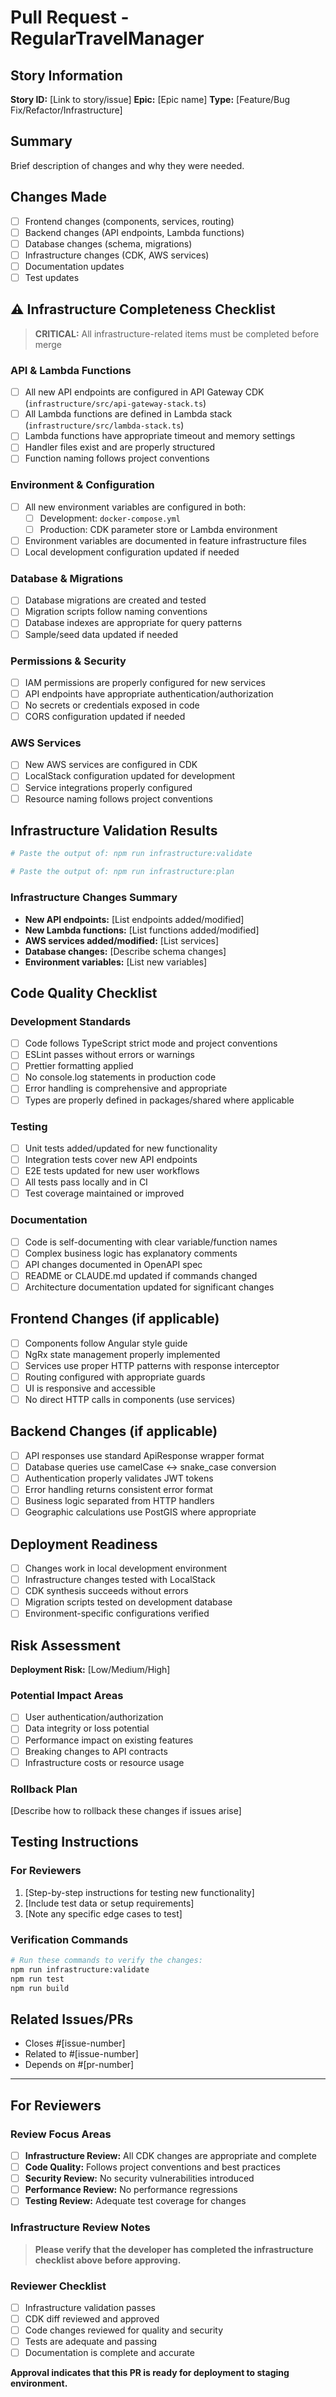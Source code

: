 # Pull Request - RegularTravelManager

## Story Information
**Story ID:** [Link to story/issue]
**Epic:** [Epic name]
**Type:** [Feature/Bug Fix/Refactor/Infrastructure]

## Summary
Brief description of changes and why they were needed.

## Changes Made
- [ ] Frontend changes (components, services, routing)
- [ ] Backend changes (API endpoints, Lambda functions)
- [ ] Database changes (schema, migrations)
- [ ] Infrastructure changes (CDK, AWS services)
- [ ] Documentation updates
- [ ] Test updates

## ⚠️ Infrastructure Completeness Checklist
> **CRITICAL:** All infrastructure-related items must be completed before merge

### API & Lambda Functions
- [ ] All new API endpoints are configured in API Gateway CDK (`infrastructure/src/api-gateway-stack.ts`)
- [ ] All Lambda functions are defined in Lambda stack (`infrastructure/src/lambda-stack.ts`)
- [ ] Lambda functions have appropriate timeout and memory settings
- [ ] Handler files exist and are properly structured
- [ ] Function naming follows project conventions

### Environment & Configuration
- [ ] All new environment variables are configured in both:
  - [ ] Development: `docker-compose.yml` 
  - [ ] Production: CDK parameter store or Lambda environment
- [ ] Environment variables are documented in feature infrastructure files
- [ ] Local development configuration updated if needed

### Database & Migrations
- [ ] Database migrations are created and tested
- [ ] Migration scripts follow naming conventions
- [ ] Database indexes are appropriate for query patterns
- [ ] Sample/seed data updated if needed

### Permissions & Security
- [ ] IAM permissions are properly configured for new services
- [ ] API endpoints have appropriate authentication/authorization
- [ ] No secrets or credentials exposed in code
- [ ] CORS configuration updated if needed

### AWS Services
- [ ] New AWS services are configured in CDK
- [ ] LocalStack configuration updated for development
- [ ] Service integrations properly configured
- [ ] Resource naming follows project conventions

## Infrastructure Validation Results
```bash
# Paste the output of: npm run infrastructure:validate

# Paste the output of: npm run infrastructure:plan

```

### Infrastructure Changes Summary
- **New API endpoints:** [List endpoints added/modified]
- **New Lambda functions:** [List functions added/modified]  
- **AWS services added/modified:** [List services]
- **Database changes:** [Describe schema changes]
- **Environment variables:** [List new variables]

## Code Quality Checklist
### Development Standards
- [ ] Code follows TypeScript strict mode and project conventions
- [ ] ESLint passes without errors or warnings
- [ ] Prettier formatting applied
- [ ] No console.log statements in production code
- [ ] Error handling is comprehensive and appropriate
- [ ] Types are properly defined in packages/shared where applicable

### Testing
- [ ] Unit tests added/updated for new functionality
- [ ] Integration tests cover new API endpoints
- [ ] E2E tests updated for new user workflows
- [ ] All tests pass locally and in CI
- [ ] Test coverage maintained or improved

### Documentation
- [ ] Code is self-documenting with clear variable/function names
- [ ] Complex business logic has explanatory comments
- [ ] API changes documented in OpenAPI spec
- [ ] README or CLAUDE.md updated if commands changed
- [ ] Architecture documentation updated for significant changes

## Frontend Changes (if applicable)
- [ ] Components follow Angular style guide
- [ ] NgRx state management properly implemented
- [ ] Services use proper HTTP patterns with response interceptor
- [ ] Routing configured with appropriate guards
- [ ] UI is responsive and accessible
- [ ] No direct HTTP calls in components (use services)

## Backend Changes (if applicable)
- [ ] API responses use standard ApiResponse wrapper format
- [ ] Database queries use camelCase ↔ snake_case conversion
- [ ] Authentication properly validates JWT tokens
- [ ] Error handling returns consistent error format
- [ ] Business logic separated from HTTP handlers
- [ ] Geographic calculations use PostGIS where appropriate

## Deployment Readiness
- [ ] Changes work in local development environment
- [ ] Infrastructure changes tested with LocalStack
- [ ] CDK synthesis succeeds without errors
- [ ] Migration scripts tested on development database
- [ ] Environment-specific configurations verified

## Risk Assessment
**Deployment Risk:** [Low/Medium/High]

### Potential Impact Areas
- [ ] User authentication/authorization
- [ ] Data integrity or loss potential  
- [ ] Performance impact on existing features
- [ ] Breaking changes to API contracts
- [ ] Infrastructure costs or resource usage

### Rollback Plan
[Describe how to rollback these changes if issues arise]

## Testing Instructions
### For Reviewers
1. [Step-by-step instructions for testing new functionality]
2. [Include test data or setup requirements]
3. [Note any specific edge cases to test]

### Verification Commands
```bash
# Run these commands to verify the changes:
npm run infrastructure:validate
npm run test
npm run build
```

## Related Issues/PRs
- Closes #[issue-number]
- Related to #[issue-number]
- Depends on #[pr-number]

---

## For Reviewers

### Review Focus Areas
- [ ] **Infrastructure Review:** All CDK changes are appropriate and complete
- [ ] **Code Quality:** Follows project conventions and best practices
- [ ] **Security Review:** No security vulnerabilities introduced
- [ ] **Performance Review:** No performance regressions
- [ ] **Testing Review:** Adequate test coverage for changes

### Infrastructure Review Notes
> **Please verify that the developer has completed the infrastructure checklist above before approving.**

### Reviewer Checklist
- [ ] Infrastructure validation passes
- [ ] CDK diff reviewed and approved
- [ ] Code changes reviewed for quality and security
- [ ] Tests are adequate and passing
- [ ] Documentation is complete and accurate

**Approval indicates that this PR is ready for deployment to staging environment.**